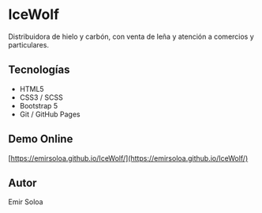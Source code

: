 # IceWolf

Distribuidora de hielo y carbón, con venta de leña y atención a comercios y particulares.

## Tecnologías
- HTML5
- CSS3 / SCSS
- Bootstrap 5
- Git / GitHub Pages

## Demo Online
[https://emirsoloa.github.io/IceWolf/](https://emirsoloa.github.io/IceWolf/)

## Autor
Emir Soloa
